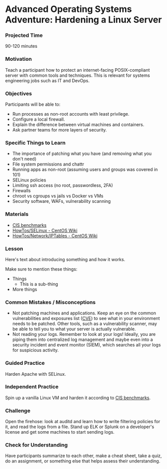 # Advanced Operating Systems Adventure: Hardening a Linux Server

### Projected Time
90-120 minutes

### Motivation
Teach a participant how to protect an internet-facing POSIX-compliant server with common tools and techniques. This is relevant for systems engineering jobs such as IT and DevOps.

### Objectives
Participants will be able to:
- Run processes as non-root accounts with least privilege.
- Configure a local firewall.
- Explain the difference between virtual machines and containers.
- Ask partner teams for more layers of security.

### Specific Things to Learn
- The importance of patching what you have (and removing what you don't need)
- File system permissions and chattr
- Running apps as non-root (assuming users and groups was covered in 101)
- SELinux policies
- Limiting ssh access (no root, passwordless, 2FA)
- Firewalls
- chroot vs cgroups vs jails vs Docker vs VMs
- Security software, WAFs, vulnerability scanning

### Materials

- [CIS benchmarks](https://www.cisecurity.org/cis-benchmarks/)
- [HowTos/SELinux - CentOS Wiki](https://wiki.centos.org/HowTos/SELinux)
- [HowTos/Network/IPTables - CentOS Wiki](https://wiki.centos.org/HowTos/Network/IPTables)

### Lesson

Here's text about introducing something and how it works.

Make sure to mention these things: 
- Things
	- This is a sub-thing
- More things


### Common Mistakes / Misconceptions

- Not patching machines and applications. Keep an eye on the common vulnerabilities and exposures list ([CVE](https://cve.mitre.org/)) to see what in your environment needs to be patched. Other tools, such as a vulnerability scanner, may be able to tell you to what your server is actually vulnerable.
- Not reading your logs. Remember to look at your logs! Ideally, you are piping them into centralized log management and maybe even into a security incident and event monitor (SIEM), which searches all your logs for suspicious activity.


### Guided Practice

Harden Apache with SELinux.


### Independent Practice

Spin up a vanilla Linux VM and harden it according to [CIS benchmarks](https://www.cisecurity.org/cis-benchmarks/).


### Challenge

Open the firehose: look at auditd and learn how to write filtering policies for it, and read the logs from a file.
Stand up ELK or Splunk on a developer's license and get some machines to start sending logs.

### Check for Understanding

Have participants summarize to each other, make a cheat sheet, take a quiz, do an assignment, or something else that helps assess their understanding. 
